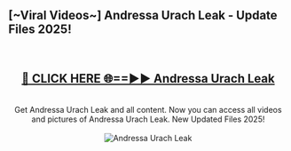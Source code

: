 <h2>[~Viral Videos~] Andressa Urach Leak - Update Files 2025!</h2>
<br>
<div align="center">
<h2><a href="https://betterlinks.top/A2PfLJ" rel="nofollow">🔴 CLICK HERE 🌐==►► Andressa Urach Leak</a></h2>
<br>
Get Andressa Urach Leak and all content. Now you can access all videos and pictures of Andressa Urach Leak. New Updated Files 2025!
<br>
<br>
<a href="https://betterlinks.top/A2PfLJ" rel="nofollow" data-target="animated-image.originalLink"><img src="https://i.ibb.co.com/WyWwxjT/player-gif2.gif" alt="Andressa Urach Leak" style="max-width: 100%; display: inline-block;" data-target="animated-image.originalImage"></a>
</div>
<br>
